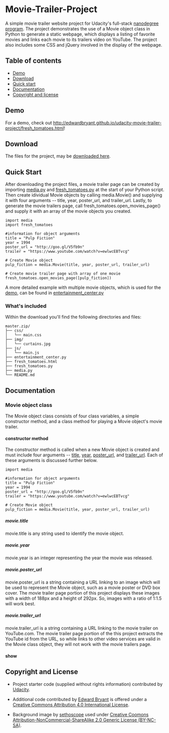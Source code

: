 # Movie-Trailer-Project 

A simple movie trailer website project for Udacity's full-stack [nanodegree program](https://www.udacity.com/nanodegree). The project demonstrates the use of a Movie object class in Python to generate a static webpage, which displays a listing of favorite movies and links each movie to its trailers video on YouTube. The project also includes some CSS and jQuery involved in the display of the webpage.  

## Table of contents

- [Demo](#demo)
- [Download](#download)
- [Quick start](#quick-start)
- [Documentation](#documentation)
- [Copyright and license](#copyright-and-license)

## Demo

For a demo, check out <http://edwardbryant.github.io/udacity-movie-trailer-project/fresh_tomatoes.html>!

## Download

The files for the project, may be [downloaded here](https://github.com/edwardbryant/udacity-movie-trailer-project/archive/master.zip).

## Quick Start

After downloading the project files, a movie trailer page can be created by importing [media.py](https://github.com/edwardbryant/udacity-movie-trailer-project/blob/master/media.py) and [fresh_tomatoes.py](https://github.com/edwardbryant/udacity-movie-trailer-project/blob/master/fresh_tomatoes.py) at the start of your Python script. Then create idividual Movie objects by calling media.Movie() and supplying it with four arguments -- title, year, poster_url, and trailer_url. Lastly, to generate the movie trailers page, call fresh_tomatoes.open_movies_page() and supply it with an array of the movie objects you created. 

```
import media
import fresh_tomatoes

#information for object arguments
title = "Pulp Fiction"
year = 1994
poster_url = "http://goo.gl/V5fb9n"
trailer = "https://www.youtube.com/watch?v=ewlwcEBTvcg"

# Create Movie object
pulp_fiction = media.Movie(title, year, poster_url, trailer_url)

# Create movie trailer page with array of one movie
fresh_tomatoes.open_movies_page([pulp_fiction])

```

A more detailed example with multiple movie objects, which is used for the [demo](http://edwardbryant.github.io/udacity-movie-trailer-project/fresh_tomatoes.html), can be found in [entertainment_center.py](https://github.com/edwardbryant/udacity-movie-trailer-project/blob/master/media.py) 


### What's included

Within the download you'll find the following directories and files:

```
master.zip/
├── css/
│   └── main.css
├── img/
│   └── curtains.jpg
├── js/
│   └── main.js
├── entertainment_center.py
├── fresh_tomatoes.html
├── fresh_tomatoes.py
├── media.py
└── README.md
```

## Documentation

### Movie object class

The Movie object class consists of four class variables, a simple constructor method, and a class method for playing a Movie object's movie trailer.  

#### constructor method

The constructor method is called when a new Movie object is created and must include four arguments -- [title](#movietitle), [year](#movieyear), [poster_url](#movieposter_url), and [trailer_url](#movietrailer_url). Each of these arguments is discussed further below.

```
import media

#information for object arguments
title = "Pulp Fiction"
year = 1994
poster_url = "http://goo.gl/V5fb9n"
trailer = "https://www.youtube.com/watch?v=ewlwcEBTvcg"

# Create Movie object
pulp_fiction = media.Movie(title, year, poster_url, trailer_url)
```

##### movie.title

movie.title is any string used to identify the movie object.

##### movie.year

movie.year is an integer representing the year the movie was released.  

##### movie.poster_url

movie.poster_url is a string containing a URL linking to an image which will be used to represent the Movie object, such as a movie poster or DVD box cover. The movie trailer page portion of this project displays these images with a width of 188px and a height of 292px. So, images with a ratio of 1:1.5 will work best. 

##### movie.trailer_url

movie.trailer_url is a string containing a URL linking to the movie trailer on YouTube.com. The movie trailer page portion of the this project extracts the YouTube id from the URL, so while links to other video services are valid in the Movie class object, they will not work with the movie trailers page. 

#### show

## Copyright and License

- Project starter code (supplied without rights information) contributed by [Udacity](http://www.udacity.com).

- Additional code contributed by [Edward Bryant]() is offered under a [Creative Commons Attribution 4.0 International License](http://creativecommons.org/licenses/by/4.0/).

- Background image by [sethoscope](https://www.flickr.com/photos/sethoscope/2884743046/) used under [Creative Coomons Attribution-NonCommercial-ShareAlike 2.0 Generic License (BY-NC-SA)](http://creativecommons.org/licenses/by-nc-sa/2.0/deed.en).




